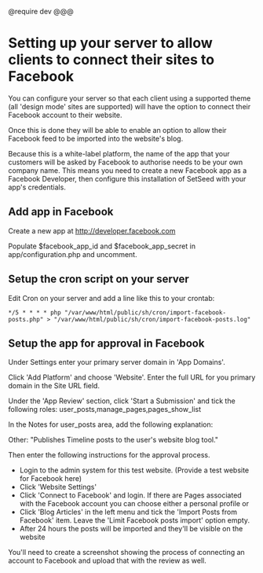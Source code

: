 @require dev
@@@
# Setting up your server to allow clients to connect their sites to Facebook

You can configure your server so that each client using a supported theme (all 'design mode' sites are supported) will have the option to connect their Facebook account to their website. 

Once this is done they will be able to enable an option to allow their Facebook feed to be imported into the website's blog.

Because this is a white-label platform, the name of the app that your customers will be asked by Facebook to authorise needs to be your own company name. This means you need to create a new Facebook app as a Facebook Developer, then configure this installation of SetSeed with your app's credentials. 

## Add app in Facebook

Create a new app at http://developer.facebook.com

Populate $facebook_app_id and $facebook_app_secret in app/configuration.php and uncomment. 

## Setup the cron script on your server

Edit Cron on your server and add a line like this to your crontab:
```
*/5 * * * * php "/var/www/html/public/sh/cron/import-facebook-posts.php" > "/var/www/html/public/sh/cron/import-facebook-posts.log"
```

## Setup the app for approval in Facebook

Under Settings enter your primary server domain in 'App Domains'. 

Click 'Add Platform' and choose 'Website'. Enter the full URL for you primary domain in the Site URL field. 

Under the 'App Review' section, click 'Start a Submission' and tick the following roles:
user_posts,manage_pages,pages_show_list

In the Notes for user_posts area, add the following explanation:

Other: "Publishes Timeline posts to the user's website blog tool."

Then enter the following instructions for the approval process.

- Login to the admin system for this test website. (Provide a test website for Facebook here)
- Click 'Website Settings' 
- Click 'Connect to Facebook' and login. If there are Pages associated with the Facebook account you can choose either a personal profile or 
- Click 'Blog Articles' in the left menu and tick the 'Import Posts from Facebook' item. Leave the 'Limit Facebook posts import' option empty. 
- After 24 hours the posts will be imported and they'll be visible on the website

You'll need to create a screenshot showing the process of connecting an account to Facebook and upload that with the review as well. 